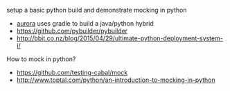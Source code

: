 setup a basic python build and demonstrate mocking in python
- [aurora](aurora) uses gradle to build a java/python hybrid
- https://github.com/pybuilder/pybuilder
- http://bbit.co.nz/blog/2015/04/29/ultimate-python-deployment-system-i/

[aurora]: https://github.com/apache/aurora

How to mock in python?
- https://github.com/testing-cabal/mock
- http://www.toptal.com/python/an-introduction-to-mocking-in-python
